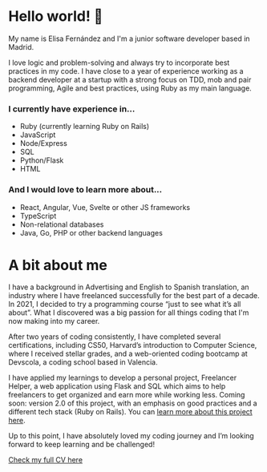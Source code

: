 # Hello world! 👋

My name is Elisa Fernández and I'm a junior software developer based in Madrid.

I love logic and problem-solving and always try to incorporate best practices in my code. I have close to a year of experience working as a backend developer at a startup with a strong focus on TDD, mob and pair programming, Agile and best practices, using Ruby as my main language.

### I currently have experience in...
- Ruby (currently learning Ruby on Rails)
- JavaScript
- Node/Express
- SQL
- Python/Flask
- HTML
### And I would love to learn more about...
- React, Angular, Vue, Svelte or other JS frameworks
- TypeScript
- Non-relational databases
- Java, Go, PHP or other backend languages

# A bit about me

I have a background in Advertising and English to Spanish translation, an industry where I have freelanced successfully for the best part of a decade. In 2021, I decided to try a programming course “just to see what it’s all about”. What I discovered was a big passion for all things coding that I'm now making into my career.

After two years of coding consistently, I have completed several certifications, including CS50, Harvard’s introduction to Computer Science, where I received stellar grades, and a web-oriented coding bootcamp at Devscola, a coding school based in Valencia.

I have applied my learnings to develop a personal project, Freelancer Helper, a web application using Flask and SQL which aims to help freelancers to get organized and earn more while working less. Coming soon: version 2.0 of this project, with an emphasis on good practices and a different tech stack (Ruby on Rails). You can [learn more about this project here](https://docs.google.com/presentation/d/1JbWWOwOo35lFC8JhxrZ8EUhQx-9nscmbsC73P5WCXT0/). 

Up to this point, I have absolutely loved my coding journey and I’m looking forward to keep learning and be challenged!

[Check my full CV here](https://traduccionpublicidad.files.wordpress.com/2023/10/elisa-fernandez-coding-cv-1.pdf)

